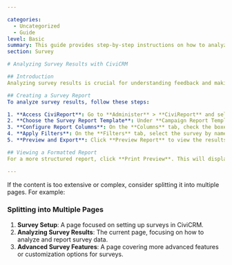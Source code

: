 ```yaml
---

categories:
  - Uncategorized
  - Guide
level: Basic
summary: This guide provides step-by-step instructions on how to analyze survey results using CiviCRM's reporting features.
section: Survey

# Analyzing Survey Results with CiviCRM

## Introduction
Analyzing survey results is crucial for understanding feedback and making informed decisions. CiviCRM offers powerful tools to help you create and analyze surveys effectively.

## Creating a Survey Report
To analyze survey results, follow these steps:

1. **Access CiviReport**: Go to **Administer** > **CiviReport** and select **Create New Report from Template**.
2. **Choose the Survey Report Template**: Under **Campaign Report Templates**, select **Survey Report (Detail)** or click on a survey name from the survey dashboard.
3. **Configure Report Columns**: On the **Columns** tab, check the boxes for **Survey Responses** and any other fields you want to include in the report, such as **Street Number** and **Street Name**.
4. **Apply Filters**: On the **Filters** tab, select the survey by name and choose the **Respondent Status** (e.g., **Interviewed**). You can also filter by custom data sets of questions.
5. **Preview and Export**: Click **Preview Report** to view the results. You can export the report data to a CSV file for further analysis.

## Viewing a Formatted Report
For a more structured report, click **Print Preview**. This will display a formatted report with a cover sheet showing questions and responses, and it can be ordered by criteria such as street names.

---
```


If the content is too extensive or complex, consider splitting it into multiple pages. For example:

### Splitting into Multiple Pages
1. **Survey Setup**: A page focused on setting up surveys in CiviCRM.
2. **Analyzing Survey Results**: The current page, focusing on how to analyze and report survey data.
3. **Advanced Survey Features**: A page covering more advanced features or customization options for surveys.
